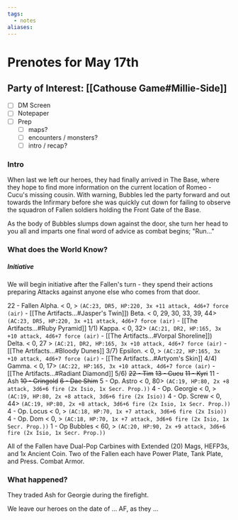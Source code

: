 ```yaml
---
tags:
  - notes
aliases:
---
```


# Prenotes for May 17th
## Party of Interest: [[Cathouse Game#Millie-Side]]
- [ ] DM Screen
- [ ] Notepaper
- [ ] Prep
	- [ ] maps?
	- [ ] encounters / monsters?
	- [ ] intro / recap?

### Intro
When last we left our heroes, they had finally arrived in The Base, where they hope to find more information on the current location of Romeo - Cucu's missing cousin. With warning, Bubbles led the party forward and out towards the Infirmary before she was quickly cut down for failing to observe the squadron of Fallen soldiers holding the Front Gate of the Base.

As the body of Bubbles slumps down against the door, she turn her head to you all and imparts one final word of advice as combat begins; "Run..."

### What does the World Know?
##### Initiative
We will begin initiative after the Fallen's turn - they spend their actions preparing Attacks against anyone else who comes from that door.

22 - Fallen
	Alpha. < 0, >
	`(AC:23, DR5, HP:220, 3x +11 attack, 4d6+7 force (air)` - [[The Artifacts...#Jasper's Twin]])
	Beta. < 0, 29, 30, 33, 39, 44>
	`(AC:23, DR5, HP:220, 3x +11 attack, 4d6+7 force (air)`  - [[The Artifacts...#Ruby Pyramid]] 1/1)
	Kappa. < 0, 32>
	`(AC:21, DR2, HP:165, 3x +10 attack, 4d6+7 force (air)`  - [[The Artifacts...#Vorpal Shoreline]])
	Delta. < 0, 27 >
	`(AC:21, DR2, HP:165, 3x +10 attack, 4d6+7 force (air)`  - [[The Artifacts...#Bloody Dunes]] 3/7)
	Epsilon. < 0, >
	`(AC:22, HP:165, 3x +10 attack, 4d6+7 force (air)`  - [[The Artifacts...#Artyom's Skin]] 4/4)
	Gamma. < 0, 17>
	`(AC:22, HP:165, 3x +10 attack, 4d6+7 force (air)`  - [[The Artifacts...#Radiant Diamond]] 5/6)
~~22 - Tim~~
~~13 - Cucu~~
~~11 - Kyri~~
11 - Ash
~~10 - Gringold~~
~~6 - Dae Shim~~
5 - Op. Astro < 0, 80>
	`(AC:19, HP:80, 2x +8 attack, 3d6+6 fire (2x Isio, 1x Secr. Prop.))`
4 - Op. Georgie < 0, >
	`(AC:19, HP:80, 2x +8 attack, 3d6+6 fire (2x Isio))`
4 - Op. Screw < 0, 44>
	`(AC:19, HP:80, 2x +8 attack, 3d6+6 fire (2x Isio, 1x Secr. Prop.))`
4 - Op. Locus < 0, >
	`(AC:18, HP:70, 1x +7 attack, 3d6+6 fire (2x Isio))`
4 - Op. Dom < 0, >
	`(AC:18, HP:70, 1x +7 attack, 3d6+6 fire (2x Isio, 1x Secr. Prop.))`
1 - Op Bubbles < 60, >
	`(AC:20, HP:90, 2x +9 attack, 3d6+6 fire (2x Isio, 1x Secr. Prop.))`


All of the Fallen have Dual-Pop Carbines with Extended (20) Mags, HEFP3s, and 1x Ancient Coin.
Two of the Fallen each have Power Plate, Tank Plate, and Press. Combat Armor.


### What happened?

They traded Ash for Georgie during the firefight.

We leave our heroes on the date of ... AF, as they ...
